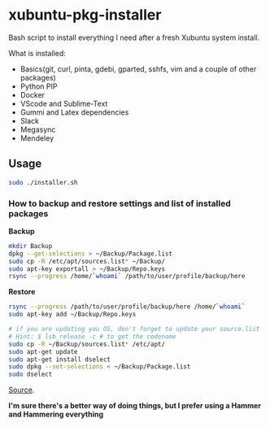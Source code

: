# xubuntu-pkg-installer
Bash script to install everything I need after a fresh Xubuntu system install.

What is installed:
- Basics(git, curl, pinta, gdebi, gparted, sshfs, vim and a couple of other packages)
- Python PIP
- Docker
- VScode and Sublime-Text
- Gummi and Latex dependencies
- Slack
- Megasync
- Mendeley

## Usage

```bash
sudo ./installer.sh
```

### How to backup and restore settings and list of installed packages
**Backup**

```sh
mkdir Backup
dpkg --get-selections > ~/Backup/Package.list
sudo cp -R /etc/apt/sources.list* ~/Backup/
sudo apt-key exportall > ~/Backup/Repo.keys
rsync --progress /home/`whoami` /path/to/user/profile/backup/here
```
**Restore**

```sh
rsync --progress /path/to/user/profile/backup/here /home/`whoami`
sudo apt-key add ~/Backup/Repo.keys

# if you are updating you OS, don't forget to update your source.list
# Hint: $ lsb_release -c # to get the codename
sudo cp -R ~/Backup/sources.list* /etc/apt/
sudo apt-get update
sudo apt-get install dselect
sudo dpkg --set-selections < ~/Backup/Package.list
sudo dselect
```

[Source](http://askubuntu.com/a/99151).


**I'm sure there's a better way of doing things, but I prefer using a Hammer and Hammering everything**